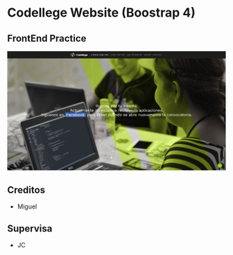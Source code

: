 # Codellege Website (Boostrap 4) #
## FrontEnd Practice
![picture alt](https://raw.githubusercontent.com/codellege/CodellegePractice/master/Screenshot_2019-02-19%20Codellege.jpg)

## Creditos
* Miguel
## Supervisa
* JC

